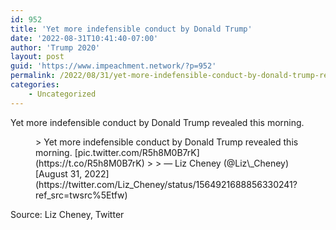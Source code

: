 ```yaml
---
id: 952
title: 'Yet more indefensible conduct by Donald Trump'
date: '2022-08-31T10:41:40-07:00'
author: 'Trump 2020'
layout: post
guid: 'https://www.impeachment.network/?p=952'
permalink: /2022/08/31/yet-more-indefensible-conduct-by-donald-trump-revealed/
categories:
    - Uncategorized
---
```


Yet more indefensible conduct by Donald Trump revealed this morning.

<figure class="wp-block-embed is-type-rich is-provider-twitter wp-block-embed-twitter"><div class="wp-block-embed__wrapper">> Yet more indefensible conduct by Donald Trump revealed this morning. [pic.twitter.com/R5h8M0B7rK](https://t.co/R5h8M0B7rK)
> 
> — Liz Cheney (@Liz\_Cheney) [August 31, 2022](https://twitter.com/Liz_Cheney/status/1564921688856330241?ref_src=twsrc%5Etfw)

<script async="" charset="utf-8" src="https://platform.twitter.com/widgets.js"></script></div></figure>Source: Liz Cheney, Twitter